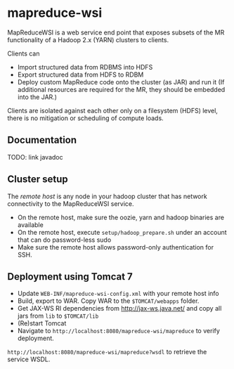 mapreduce-wsi
=============

MapReduceWSI is a web service end point that exposes subsets of the MR functionality of a Hadoop 2.x (YARN) clusters to clients.

 Clients can

 - Import structured data from RDBMS into HDFS
 - Export structured data from HDFS to RDBM
 - Deploy custom MapReduce code onto the cluster (as JAR) and run it (If
  additional resources are required for the MR, they should be embedded into
   the JAR.)

Clients are isolated against each other only on a filesystem (HDFS) level, there is no mitigation or scheduling of compute loads.

Documentation
-------

TODO: link javadoc


Cluster setup
-------

The _remote host_ is any node in your hadoop cluster that has network connectivity to the MapReduceWSI service.

- On the remote host, make sure the oozie, yarn and hadoop binaries are available
- On the remote host, execute `setup/hadoop_prepare.sh` under an account that can do password-less sudo
- Make sure the remote host allows password-only authentication for SSH.

Deployment using Tomcat 7
-------

- Update `WEB-INF/mapreduce-wsi-config.xml` with your remote host info
- Build, export to WAR. Copy WAR to the `$TOMCAT/webapps` folder.
- Get JAX-WS RI dependencies from http://jax-ws.java.net/ and copy all jars from `lib` to `$TOMCAT/lib`
- (Re)start Tomcat
- Navigate to `http://localhost:8080/mapreduce-wsi/mapreduce` to verify deployment.

`http://localhost:8080/mapreduce-wsi/mapreduce?wsdl` to retrieve the service WSDL.
